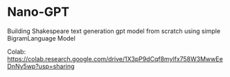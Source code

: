 # Nano-GPT
Building Shakespeare text generation gpt model from scratch using simple BigramLanguage Model

Colab:
https://colab.research.google.com/drive/1X3pP9dCqf8mylfx758W3MwwEeDnNy5wp?usp=sharing

